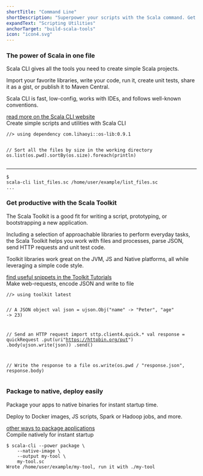```yaml
---
shortTitle: "Command Line"
shortDescription: "Superpower your scripts with the Scala command. Get hands-on with the Scala Toolkit. Easily add libraries. Build CLI apps with instant startup."
expandText: "Scripting Utilities"
anchorTarget: "build-scala-tools"
icon: "icon4.svg"
---
```


<div class="scala-row">
    <div class="scala-code">
        <div class="scala-text scala-text-large">
            <h3>The power of Scala in one file</h3>
            <p class="emph">Scala CLI gives all the tools you need to create simple Scala projects.</p>
            <p>Import your favorite libraries, write your code, run it, create unit tests, share it as a gist, or publish it to Maven Central.</p>
            <p>Scala CLI is fast, low-config, works with IDEs, and follows well-known conventions.</p>
            <a class="button button_call-to-action" href="https://scala-cli.virtuslab.org" target="_blank" rel="none">read more on the Scala CLI website</a>
        </div>
    </div>
    <div class="scala-code">
        <div class="code-element dark">
            <div class="bar-code"><span>Create simple scripts and utilities with Scala CLI</span></div>
            <pre><code class="language-scala">//> using dependency com.lihaoyi::os-lib:0.9.1

// Sort all the files by size in the working directory
os.list(os.pwd).sortBy(os.size).foreach(println)</code></pre>
            <hr class="code-separator"/>
            <pre><code class="language-bash">$ scala-cli list_files.sc
/home/user/example/list_files.sc
...</code></pre>
        </div>
    </div>
</div>

<div class="scala-row">
    <div class="scala-code">
        <div class="scala-text scala-text-large">
            <h3>Get productive with the Scala Toolkit</h3>
            <p class="emph">The Scala Toolkit is a good fit for writing a script, prototyping, or bootstrapping a new application.</p>
            <p>Including a selection of approachable libraries to perform everyday tasks, the Scala Toolkit helps you work with files and processes, parse JSON, send HTTP requests and unit test code.</p>
            <p>Toolkit libraries work great on the JVM, JS and Native platforms, all while leveraging a simple code style.</p>
            <a class="button button_call-to-action" href="https://docs.scala-lang.org/toolkit/introduction.html" target="_blank" rel="none">find useful snippets in the Toolkit Tutorials</a>
        </div>
    </div>
    <div class="scala-code">
        <div class="code-element dark">
            <div class="bar-code"><span>Make web-requests, encode JSON and write to file</span></div>
            <pre><code class="language-scala">//> using toolkit latest

// A JSON object
val json = ujson.Obj("name" -> "Peter", "age" -> 23)

// Send an HTTP request
import sttp.client4.quick.*
val response = quickRequest
  .put(uri"https://httpbin.org/put")
  .body(ujson.write(json))
  .send()

// Write the response to a file
os.write(os.pwd / "response.json", response.body)</code></pre>
        </div>
    </div>
</div>
<div class="scala-row">
    <div class="scala-code">
        <div class="scala-text scala-text-large">
            <h3>Package to native, deploy easily</h3>
            <p class="emph">Package your apps to native binaries for instant startup time.</p>
            <p>Deploy to Docker images, JS scripts, Spark or Hadoop jobs, and more.</p>
            <a class="button button_call-to-action" href="https://scala-cli.virtuslab.org/docs/commands/package" target="_blank" rel="none">other ways to package applications</a>
        </div>
    </div>
    <div class="scala-code">
        <div class="code-element dark">
            <div class="bar-code"><span>Compile natively for instant startup</span></div>
            <pre><code class="language-bash">$ scala-cli --power package \
    --native-image \
    --output my-tool \
    my-tool.sc
Wrote /home/user/example/my-tool, run it with ./my-tool</code></pre>
        </div>
    </div>
</div>
